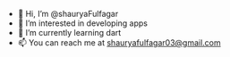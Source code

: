 - 👋 Hi, I’m @shauryaFulfagar
- 👀 I’m interested in developing apps
- 🌱 I’m currently learning dart
- 📫 You can reach me at shauryafulfagar03@gmail.com
